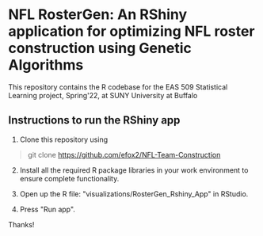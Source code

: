 
# NFL RosterGen: An RShiny application for optimizing NFL roster construction using Genetic Algorithms

This repository contains the R codebase for the EAS 509 Statistical Learning project, Spring'22,
at SUNY University at Buffalo 

  

## Instructions to run the RShiny app

1. Clone this repository using
> git clone https://github.com/efox2/NFL-Team-Construction

2. Install all the required R package libraries in your work environment to ensure complete functionality.

3. Open up the R file: "visualizations/RosterGen_Rshiny_App" in RStudio.

4. Press "Run app".

  


Thanks!
